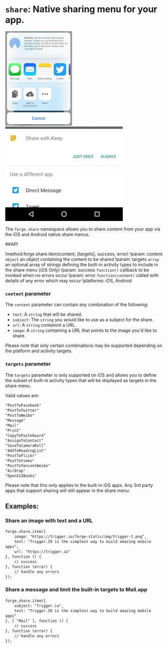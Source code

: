``share``: Native sharing menu for your app.
============================================

![ios native share menu](ios.png)
![android native share menu](android.png)

The ``forge.share`` namespace allows you to share content from your app via the iOS and Android native share menus.

##API

!method:forge.share.item(content, [targets], success, error)
!param: content `object` an object containing the content to be shared
!param: targets `array`  an optional array of strings defining the built-in activity types to include in the share menu (iOS Only)
!param: success `function()` callback to be invoked when no errors occur
!param: error   `function(content)` called with details of any error which may occur
!platforms: iOS, Android

### `content` parameter

The `content` parameter can contain any combination of the following:

- ``text``: A `string` that will be shared.
- ``subject``: The `string` you would like to use as a subject for the share.
- ``url``: A `string` containint a URL.
- ``image``: A `string` containing a URL that points to the image you'd like to share.

Please note that only certain combinations may be supported depending on the platform and activity targets.


### `targets` parameter

The `targets` parameter is only supported on iOS and allows you to define the subset of built-in activity types that will be displayed as targets in the share menu.

Valid values are:

    "PostToFacebook"
    "PostToTwitter"
    "PostToWeibo"
    "Message"
    "Mail"
    "Print"
    "CopyToPasteboard"
    "AssignToContact"
    "SaveToCameraRoll"
    "AddToReadingList"
    "PostToFlickr"
    "PostToVimeo"
    "PostToTencentWeibo"
    "AirDrop"
    "OpenInIBooks"

Please note that this only applies to the built-in iOS apps. Any 3rd party apps that support sharing will still appear in the share menu.


## Examples:

### Share an image with text and a URL

    forge.share.item({
        image: "https://trigger.io/forge-static/img/trigger-t.png",
        text: "Trigger.IO is the simplest way to build amazing mobile apps",
        url: "https://trigger.io"
    }, function () {
        // success
    }, function (error) {
        // handle any errors
    });


### Share a message and limit the built-in targets to Mail.app

    forge.share.item({
        subject: "Trigger.io",
        text: "Trigger.IO is the simplest way to build amazing mobile apps"
    }, [ "Mail" ], function () {
        // success
    }, function (error) {
        // handle any errors
    });
